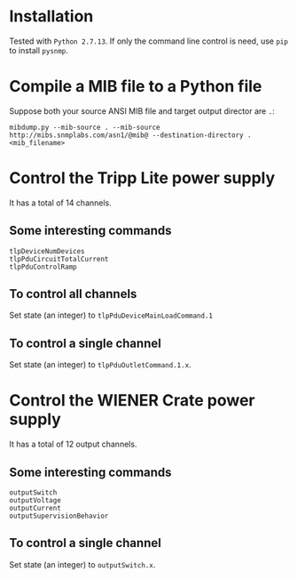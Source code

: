 # Installation
Tested with `Python 2.7.13`.
If only the command line control is need, use `pip` to install `pysnmp`.

# Compile a MIB file to a Python file
Suppose both your source ANSI MIB file and target output director are `.`:
```
mibdump.py --mib-source . --mib-source http://mibs.snmplabs.com/asn1/@mib@ --destination-directory . <mib_filename>
```

# Control the Tripp Lite power supply
It has a total of 14 channels.
## Some interesting commands
```
tlpDeviceNumDevices
tlpPduCircuitTotalCurrent
tlpPduControlRamp
```

## To control all channels
Set state (an integer) to `tlpPduDeviceMainLoadCommand.1`

## To control a single channel
Set state (an integer) to `tlpPduOutletCommand.1.x`.

# Control the WIENER Crate power supply
It has a total of 12 output channels.

## Some interesting commands
```
outputSwitch
outputVoltage
outputCurrent
outputSupervisionBehavior
```

## To control a single channel
Set state (an integer) to `outputSwitch.x`.
